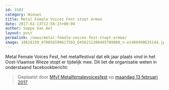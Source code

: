 ```yaml
---
id: 1503
category: Nieuws
title: Metal Female Voices Fest stopt ermee
date: 2017-02-13T12:58:23+00:00
author: Seppe Van Ael
layout: post
permalink: /news/metal-female-voices-fest-stopt-ermee/
image: 10628159_970856599617593_6458211208495709008_n-e1486990635144.jpg
---
```

Metal Female Voices Fest, het metalfestival dat elk jaar plaats vind in het Oost-Vlaamse Wieze stopt er tijdelijk mee. Dit liet de organisatie weten in onderstaand facebookbericht:

<div id="fb-root">
</div>



<div class="fb-post" data-href="https://www.facebook.com/notes/mfvf-metalfemalevoicesfest/mfvf-annoucement/1215487338487850" data-width="500">
  <blockquote cite="https://www.facebook.com/notes/mfvf-metalfemalevoicesfest/mfvf-annoucement/1215487338487850" class="fb-xfbml-parse-ignore">
    <p>
      Geplaatst door <a href="https://www.facebook.com/metalfemalevoicesfest/">Mfvf Metalfemalevoicesfest</a> op&nbsp;<a href="https://www.facebook.com/notes/mfvf-metalfemalevoicesfest/mfvf-annoucement/1215487338487850">maandag 13 februari 2017</a>
    </p>
  </blockquote>
</div>

&nbsp;
